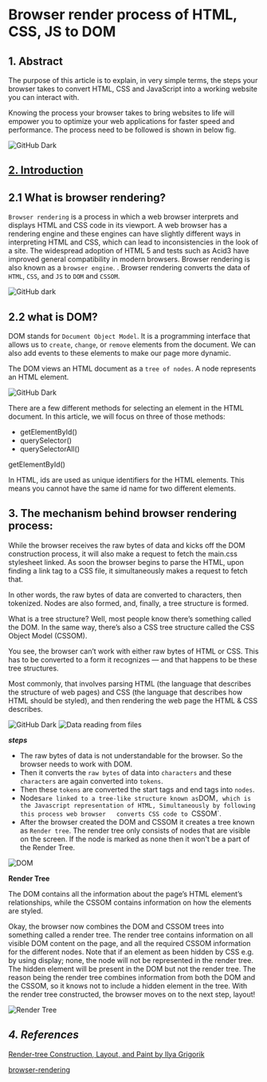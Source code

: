 # Browser render process of HTML, CSS, JS to DOM

## 1. Abstract
The purpose of this article is to explain, in very simple terms, the steps your browser takes to convert HTML, CSS and JavaScript into a working website you can interact with.

Knowing the process your browser takes to bring websites to life will empower you to optimize your web applications for faster speed and performance. 
The process need to be followed is shown in below fig.

![GitHub Dark](https://blog.logrocket.com/wp-content/uploads/2021/06/how-browser-rendering-works.png) 


## [**2. Introduction**](#21-what-is-browser-rendering)
## 2.1 What is browser rendering?

`Browser rendering` is a process in which a web browser interprets and displays HTML and CSS code in its viewport. A web browser has a rendering engine and these engines can have slightly different ways in interpreting HTML and CSS, which can lead to inconsistencies in the look of a site. The widespread adoption of HTML 5 and tests such as Acid3 have improved general compatibility in modern browsers. Browser rendering is also known as a `browser engine`. . Browser rendering converts the data of `HTML`, `CSS`, and `JS` to `DOM` and `CSSOM`.

![GitHub dark](https://developers.google.com/web/fundamentals/performance/rendering/images/intro/frame-full.jpg) 

## 2.2 what is DOM?

DOM stands for `Document Object Model`. It is a programming interface that allows us to `create`, `change`, or `remove` elements from the document. We can also add events to these elements to make our page more dynamic.

The DOM views an HTML document as a `tree of nodes`. A node represents an HTML element. 

![GitHub Dark](https://www.freecodecamp.org/news/content/images/size/w1000/2021/09/Document.jpg)


There are a few different methods for selecting an element in the HTML document.
In this article, we will focus on three of those methods:

* getElementById()
* querySelector()
* querySelectorAll()

getElementById()

In HTML, ids are used as unique identifiers for the HTML elements. This means you cannot have the same id name for two different elements. 

 ## **3. The mechanism behind browser rendering process:**

 While the browser receives the raw bytes of data and kicks off the DOM construction process, it will also make a request to fetch the main.css stylesheet linked. As soon the browser begins to parse the HTML, upon finding a link tag to a CSS file, it simultaneously makes a request to fetch that.

In other words, the raw bytes of data are converted to characters, then tokenized. Nodes are also formed, and, finally, a tree structure is formed.

What is a tree structure? Well, most people know there’s something called the DOM. In the same way, there’s also a CSS tree structure called the CSS Object Model (CSSOM).

You see, the browser can’t work with either raw bytes of HTML or CSS. This has to be converted to a form it recognizes — and that happens to be these tree structures.

Most commonly, that involves parsing HTML (the language that describes the structure of web pages) and CSS (the language that describes how HTML should be 
styled), and then rendering the web page the HTML & CSS describes.

![GitHub Dark](https://res.cloudinary.com/practicaldev/image/fetch/s--CPYIXBSH--/c_limit%2Cf_auto%2Cfl_progressive%2Cq_auto%2Cw_880/https://cdn-images-1.medium.com/proxy/1%2AIb2Ufggiy67xg02Jp8CYhQ.png)
![Data reading from files](https://res.cloudinary.com/practicaldev/image/fetch/s--lbir5Xqh--/c_limit%2Cf_auto%2Cfl_progressive%2Cq_auto%2Cw_880/https://cdn-images-1.medium.com/max/1024/1%2AVmD21Exnic6eQxj5xGrA-Q.png)

***steps***

* The raw bytes of data is not understandable for the browser.
  So the browser needs to work with DOM.
* Then it converts the `raw bytes` of data into `characters` and these `characters` are again converted into `tokens`.
* Then  these `tokens` are converted the start tags and end tags into `nodes`.
* Nodes` are linked to a tree-like structure known as `DOM`, which is the Javascript representation of HTML, Simultaneously by following this process web browser   converts CSS code to `CSSOM`. 
* After the browser created the DOM and CSSOM it creates a tree known as `Render tree`. The render tree only consists of nodes that are visible on the screen. If   the node is marked as none then it won't be a part of the Render Tree.

![DOM](https://res.cloudinary.com/practicaldev/image/fetch/s--wYwH6uKq--/c_limit%2Cf_auto%2Cfl_progressive%2Cq_auto%2Cw_880/https://cdn-images-1.medium.com/proxy/1%2A10ytkQcfKdbfGQxvYj2-5A.png)




**Render Tree**


The DOM contains all the information about the page’s HTML element’s relationships, while the CSSOM contains information on how the elements are styled.

Okay, the browser now combines the DOM and CSSOM trees into something called a render tree.
The render tree contains information on all visible DOM content on the page, and all the required CSSOM information for the different nodes.
Note that if an element as been hidden by CSS e.g. by using display; none, the node will not be represented in the render tree.
The hidden element will be present in the DOM but not the render tree.
The reason being the render tree combines information from both the DOM and the CSSOM, so it knows not to include a hidden element in the tree.
With the render tree constructed, the browser moves on to the next step, layout!


![Render Tree](https://miro.medium.com/max/1400/1*-ffAB0BPwrt-AQHIea4kWQ.png)

 ## ***4. References***
[Render-tree Construction, Layout, and Paint by Ilya Grigorik](https://medium.com/weekly-webtips/understand-dom-cssom-render-tree-layout-and-painting-9f002f43d1aa)

[browser-rendering](https://dev.to/bnevilleoneill/how-browser-rendering-works-behind-the-scenes-1ce5)
